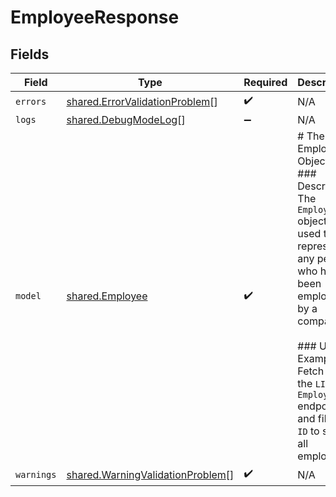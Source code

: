 # EmployeeResponse


## Fields

| Field                                                                                                                                                                                                                                | Type                                                                                                                                                                                                                                 | Required                                                                                                                                                                                                                             | Description                                                                                                                                                                                                                          |
| ------------------------------------------------------------------------------------------------------------------------------------------------------------------------------------------------------------------------------------ | ------------------------------------------------------------------------------------------------------------------------------------------------------------------------------------------------------------------------------------ | ------------------------------------------------------------------------------------------------------------------------------------------------------------------------------------------------------------------------------------ | ------------------------------------------------------------------------------------------------------------------------------------------------------------------------------------------------------------------------------------ |
| `errors`                                                                                                                                                                                                                             | [shared.ErrorValidationProblem](../../../sdk/models/shared/errorvalidationproblem.md)[]                                                                                                                                              | :heavy_check_mark:                                                                                                                                                                                                                   | N/A                                                                                                                                                                                                                                  |
| `logs`                                                                                                                                                                                                                               | [shared.DebugModeLog](../../../sdk/models/shared/debugmodelog.md)[]                                                                                                                                                                  | :heavy_minus_sign:                                                                                                                                                                                                                   | N/A                                                                                                                                                                                                                                  |
| `model`                                                                                                                                                                                                                              | [shared.Employee](../../../sdk/models/shared/employee.md)                                                                                                                                                                            | :heavy_check_mark:                                                                                                                                                                                                                   | # The Employee Object<br/>### Description<br/>The `Employee` object is used to represent any person who has been employed by a company.<br/><br/>### Usage Example<br/>Fetch from the `LIST Employee` endpoint and filter by `ID` to show all employees. |
| `warnings`                                                                                                                                                                                                                           | [shared.WarningValidationProblem](../../../sdk/models/shared/warningvalidationproblem.md)[]                                                                                                                                          | :heavy_check_mark:                                                                                                                                                                                                                   | N/A                                                                                                                                                                                                                                  |